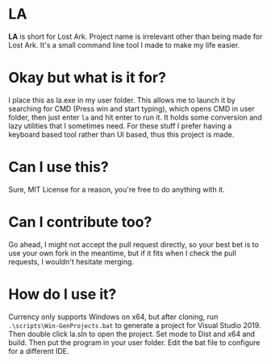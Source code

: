 # LA
**LA** is short for Lost Ark. Project name is irrelevant other than being made for Lost Ark. It's a small command line tool I made to make my life easier.

# Okay but what is it for?
I place this as la.exe in my user folder. This allows me to launch it by searching for CMD (Press win and start typing), which opens CMD in user folder, then just enter ``la`` and hit enter to run it. It holds some conversion and lazy utilities that I sometimes need. For these stuff I prefer having a keyboard based tool rather than UI based, thus this project is made.

# Can I use this?
Sure, MIT License for a reason, you're free to do anything with it.

# Can I contribute too?
Go ahead, I might not accept the pull request directly, so your best bet is to use your own fork in the meantime, but if it fits when I check the pull requests, I wouldn't hesitate merging.

# How do I use it?
Currency only supports Windows on x64, but after cloning, run ``.\scripts\Win-GenProjects.bat`` to generate a project for Visual Studio 2019. Then double click la.sln to open the project. Set mode to Dist and x64 and build. Then put the program in your user folder.
Edit the bat file to configure for a different IDE.

